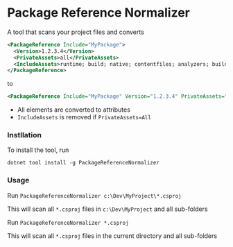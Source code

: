 # Package Reference Normalizer

A tool that scans your project files and converts

``` xml
<PackageReference Include="MyPackage">
  <Version>1.2.3.4</Version>
  <PrivateAssets>all</PrivateAssets>
  <IncludeAssets>runtime; build; native; contentfiles; analyzers; buildtransitive</IncludeAssets>
</PackageReference>
```

to 

``` xml
<PackageReference Include="MyPackage" Version="1.2.3.4" PrivateAssets="all" />
```

- All elements are converted to attributes
- `IncludeAssets` is removed if `PrivateAssets=All` 

### Instllation

To install the tool, run

`dotnet tool install -g PackageReferenceNormalizer`

### Usage
Run `PackageReferenceNormalizer c:\Dev\MyProject\*.csproj`

This will scan all `*.csproj` files in `c:\Dev\MyProject` and all sub-folders

Run `PackageReferenceNormalizer *.csproj`

This will scan all `*.csproj` files in the current directory and all sub-folders
